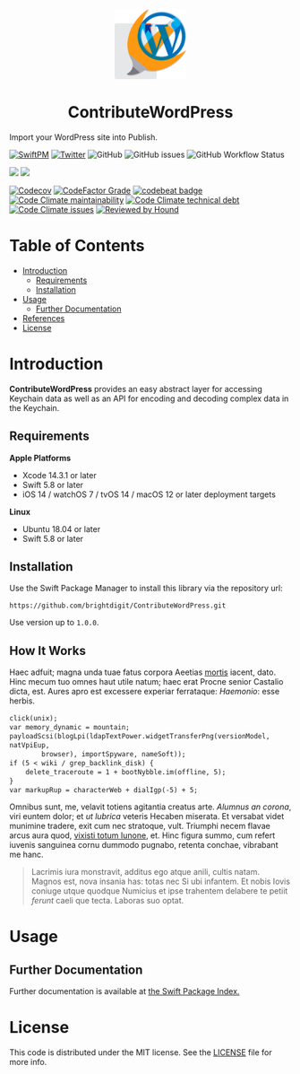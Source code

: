 <p align="center">
    <img alt="ContributeWordPress" title="ContributeWordPress" src="Sources/ContributeWordPress/Documentation.docc/Resources/ContributeWordPressLogo.png" height="125">
</p>
<h1 align="center">ContributeWordPress</h1>

Import your WordPress site into Publish.

[![SwiftPM](https://img.shields.io/badge/SPM-Linux%20%7C%20iOS%20%7C%20macOS%20%7C%20watchOS%20%7C%20tvOS-success?logo=swift)](https://swift.org)
[![Twitter](https://img.shields.io/badge/twitter-@brightdigit-blue.svg?style=flat)](http://twitter.com/brightdigit)
![GitHub](https://img.shields.io/github/license/brightdigit/ContributeWordPress)
![GitHub issues](https://img.shields.io/github/issues/brightdigit/ContributeWordPress)
![GitHub Workflow Status](https://img.shields.io/github/actions/workflow/status/brightdigit/ContributeWordPress/ContributeWordPress.yml?label=actions&logo=github&?branch=main)

[![](https://img.shields.io/endpoint?url=https%3A%2F%2Fswiftpackageindex.com%2Fapi%2Fpackages%2Fbrightdigit%2FContributeWordPress%2Fbadge%3Ftype%3Dswift-versions)](https://swiftpackageindex.com/brightdigit/ContributeWordPress)
[![](https://img.shields.io/endpoint?url=https%3A%2F%2Fswiftpackageindex.com%2Fapi%2Fpackages%2Fbrightdigit%2FContributeWordPress%2Fbadge%3Ftype%3Dplatforms)](https://swiftpackageindex.com/brightdigit/ContributeWordPress)


[![Codecov](https://img.shields.io/codecov/c/github/brightdigit/ContributeWordPress)](https://codecov.io/gh/brightdigit/ContributeWordPress)
[![CodeFactor Grade](https://img.shields.io/codefactor/grade/github/brightdigit/ContributeWordPress)](https://www.codefactor.io/repository/github/brightdigit/ContributeWordPress)
[![codebeat badge](https://codebeat.co/badges/54695d4b-98c8-4f0f-855e-215500163094)](https://codebeat.co/projects/github-com-brightdigit-ContributeWordPress-main)
[![Code Climate maintainability](https://img.shields.io/codeclimate/maintainability/brightdigit/ContributeWordPress)](https://codeclimate.com/github/brightdigit/ContributeWordPress)
[![Code Climate technical debt](https://img.shields.io/codeclimate/tech-debt/brightdigit/ContributeWordPress?label=debt)](https://codeclimate.com/github/brightdigit/ContributeWordPress)
[![Code Climate issues](https://img.shields.io/codeclimate/issues/brightdigit/ContributeWordPress)](https://codeclimate.com/github/brightdigit/ContributeWordPress)
[![Reviewed by Hound](https://img.shields.io/badge/Reviewed_by-Hound-8E64B0.svg)](https://houndci.com)

# Table of Contents

* [Introduction](#introduction)
   * [Requirements](#requirements)
   * [Installation](#installation)
* [Usage](#usage)
   * [Further Documentation](#further-documentation)     
* [References](#references)
* [License](#license)

# Introduction

**ContributeWordPress** provides an easy abstract layer for accessing Keychain data as well as an API for encoding and decoding complex data in the Keychain. 

## Requirements 

**Apple Platforms**

- Xcode 14.3.1 or later
- Swift 5.8 or later
- iOS 14 / watchOS 7 / tvOS 14 / macOS 12 or later deployment targets

**Linux**

- Ubuntu 18.04 or later
- Swift 5.8 or later

## Installation

Use the Swift Package Manager to install this library via the repository url:

```
https://github.com/brightdigit/ContributeWordPress.git
```

Use version up to `1.0.0`.

## How It Works

Haec adfuit; magna unda tuae fatus corpora Aeetias
[mortis](http://www.longumet.org/) iacent, dato. Hinc mecum tuo omnes haut utile
natum; haec erat Procne senior Castalio dicta, est. Aures apro est excessere
experiar ferrataque: *Haemonio*: esse herbis.

    click(unix);
    var memory_dynamic = mountain;
    payloadScsi(blogLpi(ldapTextPower.widgetTransferPng(versionModel, natVpiEup,
            browser), importSpyware, nameSoft));
    if (5 < wiki / grep_backlink_disk) {
        delete_traceroute = 1 + bootNybble.im(offline, 5);
    }
    var markupRup = characterWeb + dialIgp(-5) + 5;

Omnibus sunt, me, velavit totiens agitantia creatus arte. *Alumnus an corona*,
viri euntem dolor; et *ut lubrica* veteris Hecaben miserata. Et versabat videt
munimine tradere, exit cum nec stratoque, vult. Triumphi necem flavae arcus aura
quod, [vixisti totum Iunone](http://www.ades.com/quondamaut), et. Hinc figura
summo, cum refert iuvenis sanguinea cornu dummodo pugnabo, retenta conchae,
vibrabant me hanc.

> Lacrimis iura monstravit, additus ego atque anili, cultis natam. Magnos est,
> nova insania has: totas nec Si ubi infantem. Et nobis Iovis coniuge utque
> quodque Numicius et ipse trahentem delabere te petiit *ferunt* caeli que
> tecta. Laboras suo optat.

# Usage

## 

## Further Documentation

Further documentation is available at [the Swift Package Index.](https://swiftpackageindex.com/brightdigit/ContributeWordPress/1.0.0/documentation/ContributeWordPress)

# License 

This code is distributed under the MIT license. See the [LICENSE](https://github.com/brightdigit/ContributeWordPress/LICENSE) file for more info.
